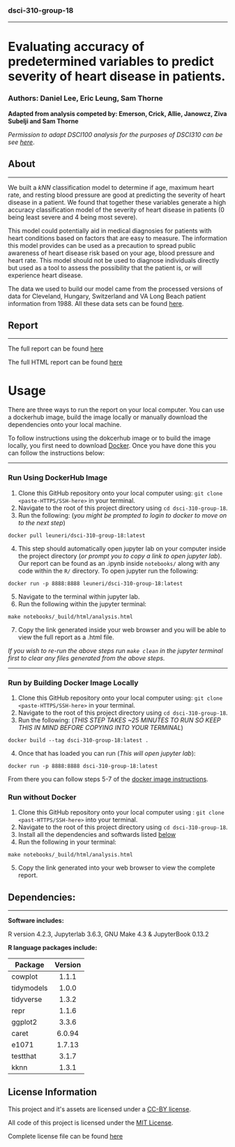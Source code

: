 ### dsci-310-group-18
---

# Evaluating accuracy of predetermined variables to predict severity of heart disease in patients.

### Authors: Daniel Lee, Eric Leung, Sam Thorne

**Adapted from analysis competed by: Emerson, Crick, Allie, Janowcz, Ziva Subelji and Sam Thorne**

*Permission to adapt DSCI100 analysis for the purposes of DSCI310 can be see [here](PERMISSIONS/analysis-permission.jpeg)*.


## About
---

We built a $kNN$ classification model to determine if age, maximum heart rate, and resting blood pressure are good at predicting the severity of heart disease in a patient. We found that together these variables generate a high accuracy classification model of the severity of heart disease in patients (0 being least severe and 4 being most severe). 

This model could potentially aid in medical diagnosies for patients with heart conditions based on factors that are easy to measure. The information this model provides can be used as a precaution to spread public awareness of heart disease risk based on your age, blood pressure and heart rate. This model should not be used to diagnose individuals directly but used as a tool to assess the possibility that the patient is, or will experience heart disease. 

The data we used to build our model came from the processed versions of data for Cleveland, Hungary, Switzerland and VA Long Beach patient information from 1988. All these data sets can be found [here](https://archive.ics.uci.edu/ml/datasets/Heart+Disease).

## Report

---

The full report can be found [here](analysis.ipynb)

The full HTML report can be found [here](notebooks/_build/html/analysis.html)

# Usage

There are three ways to run the report on your local computer. You can use a dockerhub image, build the image locally or manually download the dependencies onto your local machine.

To follow instructions using the dokcerhub image or to build the image locally, you first need to download [Docker](https://www.docker.com/get-started/). Once you have done this you can follow the instructions below:

---
### Run Using DockerHub Image

1. Clone this GitHub repository onto your local computer using: `git clone <paste-HTTPS/SSH-here>` in your terminal.
2. Navigate to the root of this project directory using `cd dsci-310-group-18`.
3. Run the following: (*you might be prompted to login to docker to move on to the next step*)

```
docker pull leuneri/dsci-310-group-18:latest
```
4. This step should automatically open jupyter lab on your computer inside the project directory (*or prompt you to copy a link to open jupyter lab*). Our report can be found as an .ipynb inside `notebooks/` along with any code within the `R/` directory. To open jupyter run the following:
```
docker run -p 8888:8888 leuneri/dsci-310-group-18:latest
```

5. Navigate to the terminal within jupyter lab. 
6. Run the following within the jupyter terminal: 
```
make notebooks/_build/html/analysis.html
```
7. Copy the link generated inside your web browser and you will be able to view the full report as a .html file.

*If you wish to re-run the above steps run `make clean` in the jupyter terminal first to clear any files generated from the above steps.*

---

### Run by Building Docker Image Locally

1. Clone this GitHub repository onto your local computer using: `git clone <paste-HTTPS/SSH-here>` in your terminal.
2. Navigate to the root of this project directory using `cd dsci-310-group-18`.
3. Run the following: (*THIS STEP TAKES ~25 MINUTES TO RUN SO KEEP THIS IN MIND BEFORE COPYING INTO YOUR TERMINAL*)
```
docker build --tag dsci-310-group-18:latest .
```
4. Once that has loaded you can run (*This will open jupyter lab*):
```
docker run -p 8888:8888 dsci-310-group-18:latest
```

From there you can follow steps 5-7 of the [docker image instructions](#run-using-dockerhub-image).

### Run without Docker

1. Clone this GitHub repository onto your local computer using : `git clone <past-HTTPS/SSH-here>` into your terminal. 
2. Navigate to the root of this project directory using `cd dsci-310-group-18`.
3. Install all the dependencies and softwards listed [below](#dependencies)
4. Run the following in your terminal:
```
make notebooks/_build/html/analysis.html
```
5. Copy the link generated into your web browser to view the complete report.

## Dependencies:
---
**Software includes:**

R version 4.2.3, Jupyterlab 3.6.3, GNU Make 4.3 & JupyterBook 0.13.2

**R language packages include:**

|Package     |Version   |
| ---------- |:--------:|
|cowplot     |1.1.1     |
|tidymodels  |1.0.0     |
|tidyverse   |1.3.2     |
|repr        |1.1.6     |
|ggplot2     |3.3.6     |
|caret       |6.0.94    |
|e1071       |1.7.13    |
|testthat    |3.1.7     |
|kknn | 1.3.1|



## License Information

This project and it's assets are licensed under a [CC-BY license](https://creativecommons.org/licenses/by-nc-nd/4.0/legalcode).

All code of this project is licensed under the [MIT License](https://opensource.org/license/mit/).

Complete license file can be found [here](LICENSE.md)
